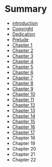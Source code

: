 # Summary

* [introduction](README.md)
* [Copyright](copyright.md)
* [Dedication](dedication.md)
* [Prelude](prelude.md)
* [Chapter 1](chapter1.md)
* [Chapter 2](chapter2.md)
* [Chapter 3](chapter3.md)
* [Chapter 4](chapter4.md)
* [Chapter 5](chapter5.md)
* [Chapter 6](chapter6.md)
* [Chapter 7](chapter7.md)
* [Chapter 8](chapter8.md)
* [Chapter 9](chapter9.md)
* [Chapter 10](chapter10.md)
* [Chapter 11](chapter11.md)
* [Chapter 12](chapter12.md)
* [Chapter 13](chapter13.md)
* [Chapter 14](chapter14.md)
* [Chapter 15](chapter15.md)
* [Chapter 16](chapter16.md)
* [Chapter 17](chapter17.md)
* Chapter 18
* Chapter 19
* Chapter 20
* Chapter 21
* Chapter 22

